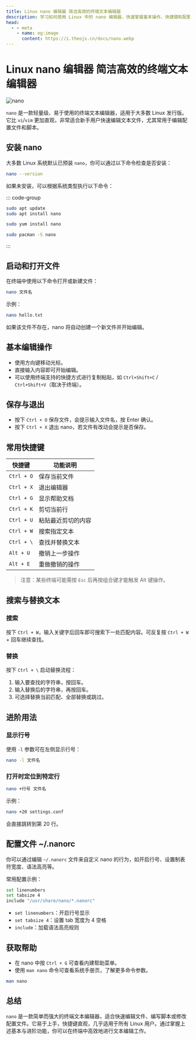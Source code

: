 ```yaml
---
title: Linux nano 编辑器 简洁高效的终端文本编辑器
description: 学习如何使用 Linux 中的 nano 编辑器，快速掌握基本操作、快捷键和配置技巧，提升终端下的编辑效率。
head:
  - - meta
    - name: og:image
      content: https://i.theojs.cn/docs/nano.webp
---
```


# Linux nano 编辑器 简洁高效的终端文本编辑器

![nano](https://i.theojs.cn/docs/nano.webp 'nano')

`nano` 是一款轻量级、易于使用的终端文本编辑器，适用于大多数 Linux 发行版。它比 `vi`/`vim` 更加直观，非常适合新手用户快速编辑文本文件，尤其常用于编辑配置文件和脚本。

## 安装 nano

大多数 Linux 系统默认已预装 `nano`，你可以通过以下命令检查是否安装：

```bash
nano --version
```

如果未安装，可以根据系统类型执行以下命令：

::: code-group

```bash [Debian / Ubuntu]
sudo apt update
sudo apt install nano
```

```bash [CentOS / RHEL]
sudo yum install nano
```

```bash [Arch Linux]
sudo pacman -S nano
```

:::

## 启动和打开文件

在终端中使用以下命令打开或新建文件：

```bash
nano 文件名
```

示例：

```bash
nano hello.txt
```

如果该文件不存在，nano 将自动创建一个新文件并开始编辑。

## 基本编辑操作

- 使用方向键移动光标。
- 直接输入内容即可开始编辑。
- 可以使用终端支持的快捷方式进行复制粘贴，如 `Ctrl+Shift+C` / `Ctrl+Shift+V`（取决于终端）。

## 保存与退出

- 按下 `Ctrl + O` 保存文件，会提示输入文件名，按 Enter 确认。
- 按下 `Ctrl + X` 退出 nano，若文件有改动会提示是否保存。

## 常用快捷键

| 快捷键     | 功能说明           |
| ---------- | ------------------ |
| `Ctrl + O` | 保存当前文件       |
| `Ctrl + X` | 退出编辑器         |
| `Ctrl + G` | 显示帮助文档       |
| `Ctrl + K` | 剪切当前行         |
| `Ctrl + U` | 粘贴最近剪切的内容 |
| `Ctrl + W` | 搜索指定文本       |
| `Ctrl + \` | 查找并替换文本     |
| `Alt + U`  | 撤销上一步操作     |
| `Alt + E`  | 重做撤销的操作     |

> 注意：某些终端可能需按 `Esc` 后再按组合键才能触发 Alt 键操作。

## 搜索与替换文本

### 搜索

按下 `Ctrl + W`，输入关键字后回车即可搜索下一处匹配内容。可反复按 `Ctrl + W` + 回车继续查找。

### 替换

按下 `Ctrl + \` 启动替换流程：

1. 输入要查找的字符串，按回车。
2. 输入替换后的字符串，再按回车。
3. 可选择替换当前匹配、全部替换或跳过。

## 进阶用法

### 显示行号

使用 `-l` 参数可在左侧显示行号：

```bash
nano -l 文件名
```

### 打开时定位到特定行

```bash
nano +行号 文件名
```

示例：

```bash
nano +20 settings.conf
```

会直接跳转到第 20 行。

## 配置文件 ~/.nanorc

你可以通过编辑 `~/.nanorc` 文件来自定义 nano 的行为，如开启行号、设置制表符宽度、语法高亮等。

常用配置示例：

```bash
set linenumbers
set tabsize 4
include "/usr/share/nano/*.nanorc"
```

- `set linenumbers`：开启行号显示
- `set tabsize 4`：设置 tab 宽度为 4 空格
- `include`：加载语法高亮规则

## 获取帮助

- 在 nano 中按 `Ctrl + G` 可查看内建帮助菜单。
- 使用 `man nano` 命令可查看系统手册页，了解更多命令参数。

```bash
man nano
```

## 总结

`nano` 是一款简单而强大的终端文本编辑器，适合快速编辑文件、编写脚本或修改配置文件。它易于上手，快捷键直观，几乎适用于所有 Linux 用户。通过掌握上述基本与进阶功能，你可以在终端中高效地进行文本编辑工作。
